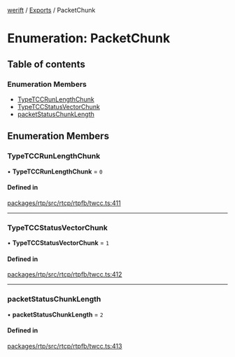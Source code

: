 [werift](../README.md) / [Exports](../modules.md) / PacketChunk

# Enumeration: PacketChunk

## Table of contents

### Enumeration Members

- [TypeTCCRunLengthChunk](PacketChunk.md#typetccrunlengthchunk)
- [TypeTCCStatusVectorChunk](PacketChunk.md#typetccstatusvectorchunk)
- [packetStatusChunkLength](PacketChunk.md#packetstatuschunklength)

## Enumeration Members

### TypeTCCRunLengthChunk

• **TypeTCCRunLengthChunk** = ``0``

#### Defined in

[packages/rtp/src/rtcp/rtpfb/twcc.ts:411](https://github.com/shinyoshiaki/werift-webrtc/blob/f609bd5a/packages/rtp/src/rtcp/rtpfb/twcc.ts#L411)

___

### TypeTCCStatusVectorChunk

• **TypeTCCStatusVectorChunk** = ``1``

#### Defined in

[packages/rtp/src/rtcp/rtpfb/twcc.ts:412](https://github.com/shinyoshiaki/werift-webrtc/blob/f609bd5a/packages/rtp/src/rtcp/rtpfb/twcc.ts#L412)

___

### packetStatusChunkLength

• **packetStatusChunkLength** = ``2``

#### Defined in

[packages/rtp/src/rtcp/rtpfb/twcc.ts:413](https://github.com/shinyoshiaki/werift-webrtc/blob/f609bd5a/packages/rtp/src/rtcp/rtpfb/twcc.ts#L413)
